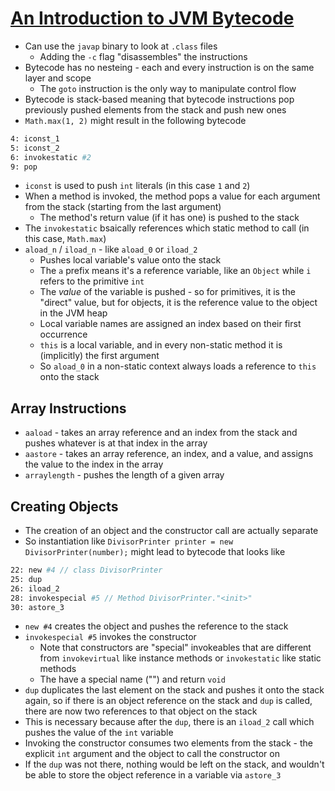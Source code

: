 # [An Introduction to JVM Bytecode](https://medium.com/swlh/an-introduction-to-jvm-bytecode-5ef3165fae70)

* Can use the `javap` binary to look at `.class` files
  * Adding the `-c` flag "disassembles" the instructions
* Bytecode has no nesteing - each and every instruction is on the same layer and scope
  * The `goto` instruction is the only way to manipulate control flow
* Bytecode is stack-based meaning that bytecode instructions pop previously pushed elements from the stack and push new ones
* `Math.max(1, 2)` might result in the following bytecode

```bash
4: iconst_1
5: iconst_2
6: invokestatic #2
9: pop
```

* `iconst` is used to push `int` literals (in this case `1` and `2`)
* When a method is invoked, the method pops a value for each argument from the stack (starting from the last argument)
  * The method's return value (if it has one) is pushed to the stack
* The `invokestatic` bsaically references which static method to call (in this case, `Math.max`)
* `aload_n` / `iload_n` - like `aload_0` or `iload_2`
  * Pushes local variable's value onto the stack
  * The `a` prefix means it's a reference variable, like an `Object` while `i` refers to the primitive `int`
  * The _value_ of the variable is pushed - so for primitives, it is the "direct" value, but for objects, it is the reference value to the object in the JVM heap
  * Local variable names are assigned an index based on their first occurrence
  * `this` is a local variable, and in every non-static method it is (implicitly) the first argument
  * So `aload_0` in a non-static context always loads a reference to `this` onto the stack

## Array Instructions

* `aaload` - takes an array reference and an index from the stack and pushes whatever is at that index in the array
* `aastore` - takes an array reference, an index, and a value, and assigns the value to the index in the array
* `arraylength` - pushes the length of a given array

## Creating Objects

* The creation of an object and the constructor call are actually separate
* So instantiation like `DivisorPrinter printer = new DivisorPrinter(number);` might lead to bytecode that looks like

```bash
22: new #4 // class DivisorPrinter
25: dup
26: iload_2
28: invokespecial #5 // Method DivisorPrinter."<init>"
30: astore_3
```

* `new #4` creates the object and pushes the reference to the stack
* `invokespecial #5` invokes the constructor
  * Note that constructors are "special" invokeables that are different from `invokevirtual` like instance methods or `invokestatic` like static methods
  * The have a special name ("<init>") and return `void`
* `dup` duplicates the last element on the stack and pushes it onto the stack again, so if there is an object reference on the stack and `dup` is called, there are now two references to that object on the stack
* This is necessary because after the `dup`, there is an `iload_2` call which pushes the value of the `int` variable
* Invoking the constructor consumes two elements from the stack - the explicit `int` argument and the object to call the constructor on
* If the `dup` was not there, nothing would be left on the stack, and wouldn't be able to store the object reference in a variable via `astore_3`
